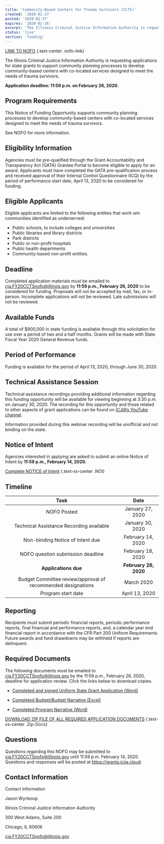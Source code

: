 ```yaml
---
title: 'Community-Based Centers for Trauma Survivors (CCTS)'
created: '2020-01-27'
posted: '2020-01-27'
expires: '2020-02-26'
excerpt: 'The Illinois Criminal Justice Information Authority is requesting applications for state grants to support community planning processes to develop community-based centers with co-located services designed to meet the needs of trauma survivors.'
status: 'live'
section: 'funding'
---
```

[LINK TO NOFO](SFY20CCTSnofo.pdf) {.text-center .nofo-link}

The Illinois Criminal Justice Information Authority is requesting applications for state grants to support community planning processes to develop community-based centers with co-located services designed to meet the needs of trauma survivors.

**Application deadline: 11:59 p.m. on February 26, 2020.**

## Program Requirements

This Notice of Funding Opportunity supports community planning processes to develop community-based centers with co-located services designed to meet the needs of trauma survivors.

See NOFO for more information.

## Eligibility Information

Agencies must be pre-qualified through the Grant Accountability and Transparency Act (GATA) Grantee Portal to become eligible to apply for an award.  Applicants must have completed the GATA pre-qualification process and received approval of their Internal Control Questionnaire (ICQ) by the period of performance start date, April 13, 2020 to be considered for funding. 

## Eligible Applicants

Eligible applicants are limited to the following entities that work win communities identified as underserved:

- Public schools, to include colleges and universities
- Public libraries and library districts
- Park districts
- Public or non-profit hospitals
- Public health departments
- Community-based non-profit entities.

## Deadline

Completed application materials must be emailed to cja.FY20CCTSnofo@illinois.gov by **11:59 p.m., February 26, 2020** to be considered for funding. Proposals will not be accepted by mail, fax, or in-person. Incomplete applications will not be reviewed. Late submissions will not be reviewed.

## Available Funds

A total of $900,000 in state funding is available through this solicitation for use over a period of two and a half months. Grants will be made with State Fiscal Year 2020 General Revenue funds.     

## Period of Performance

Funding is available for the period of April 13, 2020, through June 30, 2020. 

## Technical Assistance Session

Technical assistance recordings providing additional information regarding this funding opportunity will be available for viewing beginning at 3:30 p.m. on January 30, 2020. The recording for this opportunity and those related to other aspects of grant applications can be found on [ICJIA’s YouTube channel](https://www.youtube.com/channel/UCtZMzk8D3P4OixYTwsfPeKA/videos). 

Information provided during this webinar recording will be unofficial and not binding on the state.

## Notice of Intent 
	
Agencies interested in applying are asked to submit an online Notice of Intent by **11:59 p.m., February 14, 2020.**

[Complete NOTICE of Intent](https://icjia.az1.qualtrics.com/jfe/form/SV_cOzTMHzlyON4lN3) {.text-xs-center .NOI}

## Timeline

|                           **Task**                           |       **Date**        |
| :----------------------------------------------------------: | :-------------------: |
|                         NOFO Posted                          |   January 27, 2020    |
|           Technical Assistance Recording available           |   January 30, 2020    |
|               Non-binding Notice of Intent due               |   February 14, 2020   |
|              NOFO question submission deadline               |   February 18, 2020   |
|                     **Applications due**                     | **February 26, 2020** |
| Budget Committee review/approval of recommended designations |      March 2020       |
|                      Program start date                      |    April 13, 2020     |

## Reporting

Recipients must submit periodic financial reports, periodic performance reports, final financial and performance reports, and, a calendar year end financial report in accordance with the CFR Part 200 Uniform Requirements. Future awards and fund drawdowns may be withheld if reports are delinquent.

## Required Documents

The following documents must be emailed to cja.FY20CCTSnofo@illinois.gov by the 11:59 p.m., February 26, 2020, deadline for application review. Click the links below to download copies.

- [Completed and signed Uniform State Grant Application (Word)](SFY20CCTSApplication.docx) 
	
- [Completed Budget/Budget Narrative (Excel)](ICJIAcctsBudget.xlsx)

- [Completed Program Narrative (Word)](CCTSNarrative.docx) 

[DOWNLOAD ZIP FILE OF ALL REQUIRED APPLICATION DOCUMENTS](CCTSZip.zip) {.text-xs-center .Zip-Docs}

## Questions

Questions regarding this NOFO may be submitted to cja.FY20CCTSnofo@illinois.gov until 11:59 p.m. February 14, 2020.  Questions and responses will be posted at https://grants.icjia.cloud.

## Contact Information

Contact Information

Jason Wynkoop

Illinois Criminal Justice Information Authority

300 West Adams, Suite 200

Chicago, IL 60606

cja.FY20CCTSnofo@illinois.gov 











